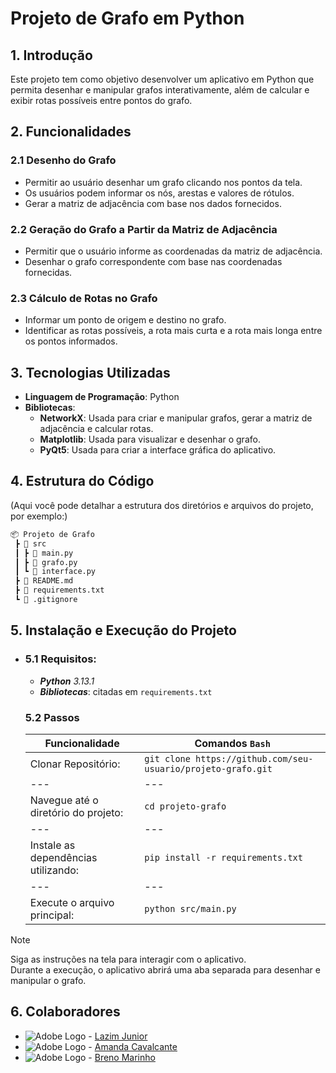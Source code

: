 # Projeto de Grafo em Python

## 1. Introdução
Este projeto tem como objetivo desenvolver um aplicativo em Python que permita desenhar e manipular grafos interativamente, além de calcular e exibir rotas possíveis entre pontos do grafo.

## 2. Funcionalidades

### 2.1 Desenho do Grafo
- Permitir ao usuário desenhar um grafo clicando nos pontos da tela.
- Os usuários podem informar os nós, arestas e valores de rótulos.
- Gerar a matriz de adjacência com base nos dados fornecidos.

### 2.2 Geração do Grafo a Partir da Matriz de Adjacência
- Permitir que o usuário informe as coordenadas da matriz de adjacência.
- Desenhar o grafo correspondente com base nas coordenadas fornecidas.

### 2.3 Cálculo de Rotas no Grafo
- Informar um ponto de origem e destino no grafo.
- Identificar as rotas possíveis, a rota mais curta e a rota mais longa entre os pontos informados.

## 3. Tecnologias Utilizadas
- **Linguagem de Programação**: Python
- **Bibliotecas**:
  - **NetworkX**: Usada para criar e manipular grafos, gerar a matriz de adjacência e calcular rotas.
  - **Matplotlib**: Usada para visualizar e desenhar o grafo.
  - **PyQt5**: Usada para criar a interface gráfica do aplicativo.

## 4. Estrutura do Código
(Aqui você pode detalhar a estrutura dos diretórios e arquivos do projeto, por exemplo:)
```markdown
📦 Projeto de Grafo
 ┣ 📂 src
 ┃ ┣ 📜 main.py
 ┃ ┣ 📜 grafo.py
 ┃ ┗ 📜 interface.py
 ┣ 📜 README.md
 ┣ 📜 requirements.txt
 ┗ 📜 .gitignore
```

## 5. Instalação e Execução do Projeto
- ### 5.1 **Requisitos**:
  - ****Python*** 3.13.1*
  - ***Bibliotecas***: citadas em ```requirements.txt```

   ### 5.2 Passos  

   | **Funcionalidade** | **Comandos** ```Bash```|
   |---|---|
   | Clonar Repositório: | ```git clone https://github.com/seu-usuario/projeto-grafo.git``` |
   |---|---|
   | Navegue até o diretório do projeto: | ```cd projeto-grafo``` |
   |---|---|
   | Instale as dependências utilizando: | ```pip install -r requirements.txt``` |
   |---|---|
   | Execute o arquivo principal: |  ```python src/main.py```|

>[!NOTE]
>
>Siga as instruções na tela para interagir com o aplicativo. <br>
>Durante a execução, o aplicativo abrirá uma aba separada para desenhar e manipular o grafo.

## 6. Colaboradores
 - ![Adobe Logo](/docs/contributor/assets/adobe_standard_logo.png "Hover text") - <a href ="https://github.com/LazimJunior">Lazim Junior</a> <br>
 - ![Adobe Logo](/docs/contributor/assets/adobe_standard_logo.png "Hover text") - <a href ="https://github.com/soobttokky">Amanda Cavalcante</a> <br>
 - ![Adobe Logo](/docs/contributor/assets/adobe_standard_logo.png "Hover text") - <a href ="https://github.com/soobttokky">Breno Marinho</a> <br>
   
      











